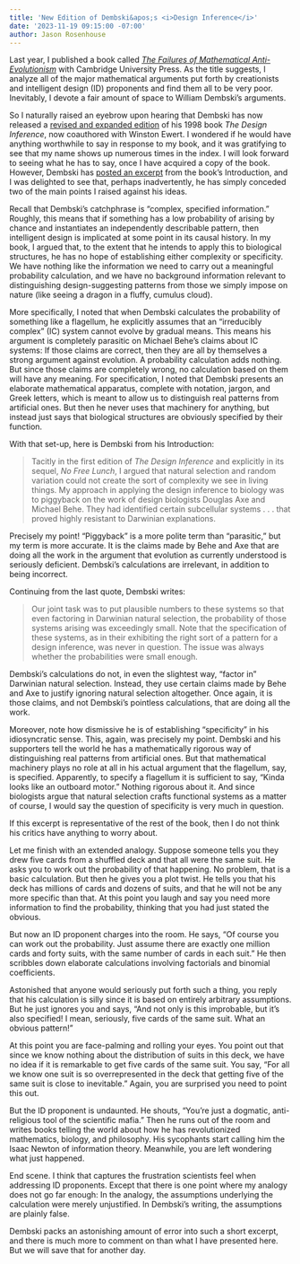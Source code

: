 ```yaml
---
title: 'New Edition of Dembski&apos;s <i>Design Inference</i>'
date: '2023-11-19 09:15:00 -07:00'
author: Jason Rosenhouse
---
```


Last year, I published a book called <a href="https://www.amazon.com/Failures-Mathematical-Anti-Evolutionism-Jason-Rosenhouse/dp/1108820441"><i>The Failures of Mathematical Anti-Evolutionism</i></a> with Cambridge University Press.  As the title suggests, I analyze all of the major mathematical arguments put forth by creationists and intelligent design (ID) proponents and find them all to be very poor.  Inevitably, I devote a fair amount of space to William Dembski’s arguments.  

So I naturally raised an eyebrow upon hearing that Dembski has now released a <a href="https://www.amazon.com/Design-Inference-Eliminating-through-Probabilities/dp/1637120346"> revised and expanded edition</a> of his 1998 book <i>The Design Inference</i>, now coauthored with Winston Ewert.  I wondered if he would have anything worthwhile to say in response to my book, and it was gratifying to see that my name shows up numerous times in the index.  I will look forward to seeing what he has to say, once I have acquired a copy of the book.  However, Dembski has <a href="https://evolutionnews.org/2023/11/an-argument-from-ignorance/">posted an excerpt</a> from the book’s Introduction, and I was delighted to see that, perhaps inadvertently, he has simply conceded two of the main points I raised against his ideas.

<!--more-->

Recall that Dembski’s catchphrase is “complex, specified information.”  Roughly, this means that if something has a low probability of arising by chance and instantiates an independently describable pattern, then intelligent design is implicated at some point in its causal history.  In my book, I argued that, to the extent that he intends to apply this to biological structures, he has no hope of establishing either complexity or specificity.  We have nothing like the information we need to carry out a meaningful probability calculation, and we have no background information relevant to distinguishing design-suggesting patterns from those we simply impose on nature (like seeing a dragon in a fluffy, cumulus cloud).  

More specifically, I noted that when Dembski calculates the probability of something like a flagellum, he explicitly assumes that an “irreducibly complex” (IC) system cannot evolve by gradual means.  This means his argument is completely parasitic on Michael Behe’s claims about IC systems: If those claims are correct, then they are all by themselves a strong argument against evolution.  A probability calculation adds nothing.  But since those claims are completely wrong, no calculation based on them will have any meaning.  For specification, I noted that Dembski presents an elaborate mathematical apparatus, complete with notation, jargon, and Greek letters, which is meant to allow us to distinguish real patterns from artificial ones.  But then he never uses that machinery for anything, but instead just says that biological structures are obviously specified by their function.  

With that set-up, here is Dembski from his Introduction:
<blockquote>
Tacitly in the first edition of <i>The Design Inference</i> and explicitly in its sequel, <i>No Free Lunch</i>, I argued that natural selection and random variation could not create the sort of complexity we see in living things.  My approach in applying the design inference to biology was to piggyback on the work of design biologists Douglas Axe and Michael Behe.  They had identified certain subcellular systems . . . that proved highly resistant to Darwinian explanations.
</blockquote>

Precisely my point!  “Piggyback” is a more polite term than “parasitic,” but my term is more accurate.  It is the claims made by Behe and Axe that are doing all the work in the argument that evolution as currently understood is seriously deficient.  Dembski’s calculations are irrelevant, in addition to being incorrect.

Continuing from the last quote, Dembski writes:
<blockquote>
Our joint task was to put plausible numbers to these systems so that even factoring in Darwinian natural selection, the probability of those systems arising was exceedingly small.  Note that the specification of these systems, as in their exhibiting the right sort of a pattern for a design inference, was never in question.  The issue was always whether the probabilities were small enough.  
</blockquote>

Dembski’s calculations do not, in even the slightest way, “factor in” Darwinian natural selection.  Instead, they use certain claims made by Behe and Axe to justify ignoring natural selection altogether.  Once again, it is those claims, and not Dembski’s pointless calculations, that are doing all the work.

Moreover, note how dismissive he is of establishing “specificity” in his idiosyncratic sense.  This, again, was precisely my point.  Dembski and his supporters tell the world he has a mathematically rigorous way of distinguishing real patterns from artificial ones.  But that mathematical machinery plays no role at all in his actual argument that the flagellum, say, is specified.  Apparently, to specify a flagellum it is sufficient to say, “Kinda looks like an outboard motor.”  Nothing rigorous about it.  And since biologists argue that natural selection crafts functional systems as a matter of course, I would say the question of specificity is very much in question.

If this excerpt is representative of the rest of the book, then I do not think his critics have anything to worry about.

Let me finish with an extended analogy.  Suppose someone tells you they drew five cards from a shuffled deck and that all were the same suit.  He asks you to work out the probability of that happening.  No problem, that is a basic calculation.  But then he gives you a plot twist.  He tells you that his deck has millions of cards and dozens of suits, and that he will not be any more specific than that.  At this point you laugh and say you need more information to find the probability, thinking that you had just stated the obvious.

But now an ID proponent charges into the room.  He says, “Of course you can work out the probability.  Just assume there are exactly one million cards and forty suits, with the same number of cards in each suit.”  He then scribbles down elaborate calculations involving factorials and binomial coefficients.  

Astonished that anyone would seriously put forth such a thing, you reply that his calculation is silly since it is based on entirely arbitrary assumptions.  But he just ignores you and says, “And not only is this improbable, but it’s also specified!  I mean, seriously, five cards of the same suit.  What an obvious pattern!”

At this point you are face-palming and rolling your eyes.  You point out that since we know nothing about the distribution of suits in this deck, we have no idea if it is remarkable to get five cards of the same suit.  You say, “For all we know one suit is so overrepresented in the deck that getting five of the same suit is close to inevitable.”  Again, you are surprised you need to point this out.

But the ID proponent is undaunted.  He shouts, “You’re just a dogmatic, anti-religious tool of the scientific mafia.”  Then he runs out of the room and writes books telling the world about how he has revolutionized mathematics, biology, and philosophy.  His sycophants start calling him the Isaac Newton of information theory.  Meanwhile, you are left wondering what just happened.

End scene.  I think that captures the frustration scientists feel when addressing ID proponents.  Except that there is one point where my analogy does not go far enough: In the analogy, the assumptions underlying the calculation were merely unjustified.  In Dembski’s writing, the assumptions are plainly false.

Dembski packs an astonishing amount of error into such a short excerpt, and there is much more to comment on than what I have presented here.  But we will save that for another day.


